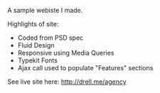 A sample webiste I made.  

Highlights of site:
- Coded from PSD spec
- Fluid Design
- Responsive using Media Queries
- Typekit Fonts
- Ajax call used to populate "Features" sections


See live site here: http://drell.me/agency